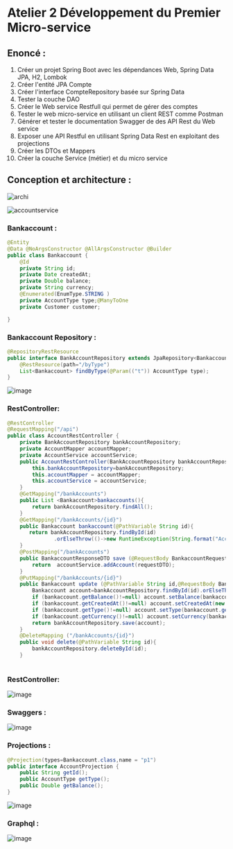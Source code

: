 # Atelier 2 Développement du Premier Micro-service
## Enoncé :
1. Créer un projet Spring Boot avec les dépendances Web, Spring Data JPA, H2, Lombok
2. Créer l'entité JPA Compte
3. Créer l'interface CompteRepository basée sur Spring Data
4. Tester la couche DAO
5. Créer le Web service Restfull qui permet de gérer des comptes
6. Tester le web micro-service en utilisant un client REST comme Postman
7. Générer et tester le documentation Swagger de des API Rest du Web service
8. Exposer une API Restful en utilisant Spring Data Rest en exploitant des projections
9. Créer les DTOs et Mappers
10. Créer la couche Service (métier) et du micro service

##  Conception et architecture :
![archi](https://user-images.githubusercontent.com/101510983/200371852-06eaf710-4b2a-41c2-897c-f30cdbb91233.png)


![accountservice](https://user-images.githubusercontent.com/101510983/198897988-5066fe78-1764-4de5-b94f-e8206029f69c.png)

### Bankaccount :
```java
@Entity
@Data @NoArgsConstructor @AllArgsConstructor @Builder
public class Bankaccount {
    @Id
    private String id;
    private Date createdAt;
    private Double balance;
    private String currency;
    @Enumerated(EnumType.STRING )
    private AccountType type;@ManyToOne
    private Customer customer;

}
```
### Bankaccount Repository :
```java
@RepositoryRestResource
public interface BankAccountRepository extends JpaRepository<Bankaccount,String> {
    @RestResource(path="/byType")
    List<Bankaccount> findByType(@Param(("t")) AccountType type);
}
```
![image](https://user-images.githubusercontent.com/101510983/200375526-f4e7444b-02b8-4cb6-946c-5f8e309ab622.png)



### RestController:

```java
@RestController
@RequestMapping("/api")
public class AccountRestController {
    private BankAccountRepository bankAccountRepository;
    private AccountMapper accountMapper;
    private AccountService accountService;
    public AccountRestController(BankAccountRepository bankAccountRepository, AccountMapper accountMapper, AccountService accountService){
        this.bankAccountRepository=bankAccountRepository;
        this.accountMapper = accountMapper;
        this.accountService = accountService;
    }
    @GetMapping("/bankAccounts")
    public List <Bankaccount>bankaccounts(){
        return bankAccountRepository.findAll();
    }
    @GetMapping("/bankAccounts/{id}")
    public Bankaccount bankaccount(@PathVariable String id){
       return bankAccountRepository.findById(id)
               .orElseThrow(()->new RuntimeException(String.format("Account %s not found ",id)));
    }
    @PostMapping("/bankAccounts")
    public BankaccountResponseDTO save (@RequestBody BankaccountRequestDTO requestDTO){
        return  accountService.addAccount(requestDTO);
    }
    @PutMapping("/bankAccounts/{id}")
    public Bankaccount update (@PathVariable String id,@RequestBody Bankaccount bankaccount){
        Bankaccount account=bankAccountRepository.findById(id).orElseThrow();
        if (bankaccount.getBalance()!=null) account.setBalance(bankaccount.getBalance());
        if (bankaccount.getCreatedAt()!=null) account.setCreatedAt(new Date());
        if (bankaccount.getType()!=null) account.setType(bankaccount.getType());
        if (bankaccount.getCurrency()!=null) account.setCurrency(bankaccount.getCurrency());
        return bankAccountRepository.save(account);
    }
    @DeleteMapping ("/bankAccounts/{id}")
    public void delete(@PathVariable String id){
        bankAccountRepository.deleteById(id);
    }
    
  ```

### RestController:
![image](https://user-images.githubusercontent.com/101510983/200377077-767dd0d3-e3fe-42cf-a5b3-76831def8027.png)

### Swaggers :
![image](https://user-images.githubusercontent.com/101510983/200378561-66c0e321-677f-4f89-9692-b59b957003a9.png)

### Projections :

```java
@Projection(types=Bankaccount.class,name = "p1")
public interface AccountProjection {
    public String getId();
    public AccountType getType();
    public Double getBalance();
}
```
![image](https://user-images.githubusercontent.com/101510983/200379436-cbb52278-cf2c-4a51-a61a-d42a34e6a2db.png)

### Graphql :
![image](https://user-images.githubusercontent.com/101510983/200379608-4de9b196-0144-4ad0-ae01-1df859895d3e.png)



